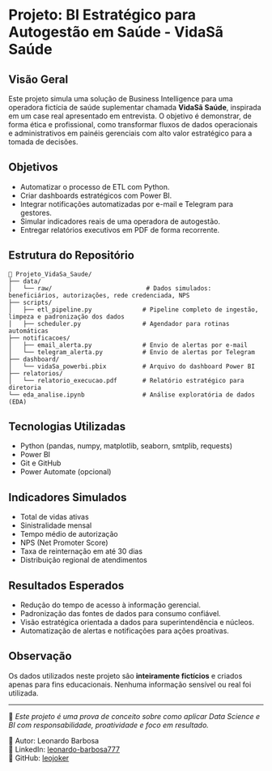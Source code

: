 # Projeto: BI Estratégico para Autogestão em Saúde - VidaSã Saúde

## Visão Geral
Este projeto simula uma solução de Business Intelligence para uma operadora fictícia de saúde suplementar chamada **VidaSã Saúde**, inspirada em um case real apresentado em entrevista. O objetivo é demonstrar, de forma ética e profissional, como transformar fluxos de dados operacionais e administrativos em painéis gerenciais com alto valor estratégico para a tomada de decisões.

## Objetivos
- Automatizar o processo de ETL com Python.
- Criar dashboards estratégicos com Power BI.
- Integrar notificações automatizadas por e-mail e Telegram para gestores.
- Simular indicadores reais de uma operadora de autogestão.
- Entregar relatórios executivos em PDF de forma recorrente.

## Estrutura do Repositório
```
📁 Projeto_VidaSa_Saude/
├── data/
│   └── raw/                          # Dados simulados: beneficiários, autorizações, rede credenciada, NPS
├── scripts/
│   ├── etl_pipeline.py              # Pipeline completo de ingestão, limpeza e padronização dos dados
│   ├── scheduler.py                 # Agendador para rotinas automáticas
├── notificacoes/
│   ├── email_alerta.py              # Envio de alertas por e-mail
│   └── telegram_alerta.py           # Envio de alertas por Telegram
├── dashboard/
│   └── vidaSa_powerbi.pbix          # Arquivo do dashboard Power BI
├── relatorios/
│   └── relatorio_execucao.pdf       # Relatório estratégico para diretoria
└── eda_analise.ipynb                # Análise exploratória de dados (EDA)
```

## Tecnologias Utilizadas
- Python (pandas, numpy, matplotlib, seaborn, smtplib, requests)
- Power BI
- Git e GitHub
- Power Automate (opcional)

## Indicadores Simulados
- Total de vidas ativas
- Sinistralidade mensal
- Tempo médio de autorização
- NPS (Net Promoter Score)
- Taxa de reinternação em até 30 dias
- Distribuição regional de atendimentos

## Resultados Esperados
- Redução do tempo de acesso à informação gerencial.
- Padronização das fontes de dados para consumo confiável.
- Visão estratégica orientada a dados para superintendência e núcleos.
- Automatização de alertas e notificações para ações proativas.

## Observação
Os dados utilizados neste projeto são **inteiramente fictícios** e criados apenas para fins educacionais. Nenhuma informação sensível ou real foi utilizada.

---

🧠 *Este projeto é uma prova de conceito sobre como aplicar Data Science e BI com responsabilidade, proatividade e foco em resultado.*

👤 Autor: Leonardo Barbosa  
🔗 LinkedIn: [leonardo-barbosa777](https://www.linkedin.com/in/leonardo-barbosa777/)  
💼 GitHub: [leojoker](https://github.com/leojoker)
